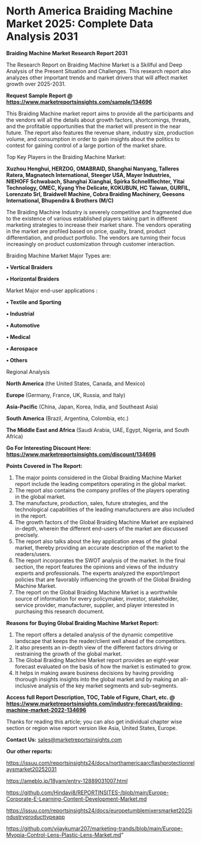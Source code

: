 # North America Braiding Machine Market 2025: Complete Data Analysis 2031

<strong>Braiding Machine Market Research Report 2031</strong>

The Research Report on Braiding Machine Market is a Skillful and Deep Analysis of the Present Situation and Challenges. This research report also analyzes other important trends and market drivers that will affect market growth over 2025-2031.

<strong>Request Sample Report @ <a href=https://www.marketreportsinsights.com/sample/134696>https://www.marketreportsinsights.com/sample/134696</a></strong>

This Braiding Machine market report aims to provide all the participants and the vendors will all the details about growth factors, shortcomings, threats, and the profitable opportunities that the market will present in the near future. The report also features the revenue share, industry size, production volume, and consumption in order to gain insights about the politics to contest for gaining control of a large portion of the market share.

Top Key Players in the Braiding Machine Market:

<strong>Xuzhou Henghui, HERZOG, OMABRAID, Shanghai Nanyang, Talleres Ratera, Magnatech International, Steeger USA, Mayer Industries, NIEHOFF Schwabach, Shanghai Xianghai, Spirka Schnellflechter, Yitai Technology, OMEC, Kyang Yhe Delicate, KOKUBUN, HC Taiwan, GURFIL, Lorenzato Srl, Braidwell Machine, Cobra Braiding Machinery, Geesons International, Bhupendra & Brothers (M/C)</strong>

The Braiding Machine Industry is severely competitive and fragmented due to the existence of various established players taking part in different marketing strategies to increase their market share. The vendors operating in the market are profiled based on price, quality, brand, product differentiation, and product portfolio. The vendors are turning their focus increasingly on product customization through customer interaction.

Braiding Machine Market Major Types are:

<strong>• Vertical Braiders

• Horizontal Braiders</strong>

Market Major end-user applications :

<strong>• Textile and Sporting

• Industrial

• Automotive

• Medical

• Aerospace

• Others</strong>

Regional Analysis

</u><strong><b>North America</b></strong> (the United States, Canada, and Mexico)

<strong><b>Europe </b></strong>(Germany, France, UK, Russia, and Italy)

<strong><b>Asia-Pacific</b></strong> (China, Japan, Korea, India, and Southeast Asia)

<strong><b>South America</b></strong> (Brazil, Argentina, Colombia, etc.)

<strong><b>The Middle East and Africa</b></strong> (Saudi Arabia, UAE, Egypt, Nigeria, and South Africa)

<strong>Go For Interesting Discount Here: <a href=https://www.marketreportsinsights.com/discount/134696>https://www.marketreportsinsights.com/discount/134696</a></strong>

<strong>Points Covered in The Report:</strong>
<ol>
  <li>The major points considered in the Global Braiding Machine Market report include the leading competitors operating in the global market.</li>
  <li>The report also contains the company profiles of the players operating in the global market.</li>
  <li>The manufacture, production, sales, future strategies, and the technological capabilities of the leading manufacturers are also included in the report.</li>
  <li>The growth factors of the Global Braiding Machine Market are explained in-depth, wherein the different end-users of the market are discussed precisely.</li>
  <li>The report also talks about the key application areas of the global market, thereby providing an accurate description of the market to the readers/users.</li>
  <li>The report incorporates the SWOT analysis of the market. In the final section, the report features the opinions and views of the industry experts and professionals. The experts analyzed the export/import policies that are favorably influencing the growth of the Global Braiding Machine Market.</li>
  <li>The report on the Global Braiding Machine Market is a worthwhile source of information for every policymaker, investor, stakeholder, service provider, manufacturer, supplier, and player interested in purchasing this research document.</li>
</ol>
<strong>Reasons for Buying Global Braiding Machine Market Report:</strong>

<ol>
  <li>The report offers a detailed analysis of the dynamic competitive landscape that keeps the reader/client well ahead of the competitors.</li>
  <li>It also presents an in-depth view of the different factors driving or restraining the growth of the global market.</li>
  <li>The Global Braiding Machine Market report provides an eight-year forecast evaluated on the basis of how the market is estimated to grow.</li>
  <li>It helps in making aware business decisions by having providing thorough insights insights into the global market and by making an all-inclusive analysis of the key market segments and sub-segments.</li>
</ol>
<strong>Access full Report Description, TOC, Table of Figure, Chart, etc. @ <a href=https://www.marketreportsinsights.com/industry-forecast/braiding-machine-market-2022-134696>https://www.marketreportsinsights.com/industry-forecast/braiding-machine-market-2022-134696</a></strong>


Thanks for reading this article; you can also get individual chapter wise section or region wise report version like Asia, United States, Europe.

<strong>Contact Us:</strong>
sales@marketreportsinsights.com

<strong>Our other reports:</strong>

<a href=https://issuu.com/reportsinsights24/docs/northamericaarcflashprotectionrelaysmarket20252031>https://issuu.com/reportsinsights24/docs/northamericaarcflashprotectionrelaysmarket20252031</a>

<a href=https://ameblo.jp/18yam/entry-12889031007.html>https://ameblo.jp/18yam/entry-12889031007.html</a>

<a href=https://github.com/Hindavi8/REPORTINSITES-/blob/main/Europe-Corporate-E-Learning-Content-Development-Market.md>https://github.com/Hindavi8/REPORTINSITES-/blob/main/Europe-Corporate-E-Learning-Content-Development-Market.md</a>

<a href=https://issuu.com/reportsinsights24/docs/europetumblemixersmarket2025industryproducttypeapp>https://issuu.com/reportsinsights24/docs/europetumblemixersmarket2025industryproducttypeapp</a>

<a href=https://github.com/vijaykumar207/marketing-trands/blob/main/Europe-Myopia-Control-Lens-Plastic-Lens-Market.md>https://github.com/vijaykumar207/marketing-trands/blob/main/Europe-Myopia-Control-Lens-Plastic-Lens-Market.md</a>"
